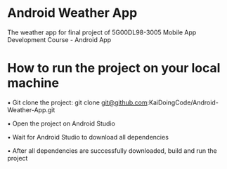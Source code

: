 # Android Weather App
The weather app for final project of  5G00DL98-3005 Mobile App Development Course - Android App

# How to run the project on your local machine

•    Git clone the project: git clone git@github.com:KaiDoingCode/Android-Weather-App.git

•    Open the project on Android Studio

•    Wait for Android Studio to download all dependencies

•    After all dependencies are successfully downloaded, build and run the project 


